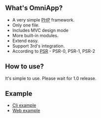 ## What's OmniApp?

- A very simple [PHP](http://www.php.net) framework.
- Only one file.
- Includes MVC design mode
- More built-in modules.
- Extend easy.
- Support 3rd's integration.
- According to [PSR](https://github.com/pmjones/fig-standards) - PSR-0, PSR-1, PSR-2

## How to use?

It's simple to use. Please wait for 1.0 release.

## Example

- [Cli example](https://github.com/hfcorriez/omniapp/blob/master/example/cli)
- [Web example](https://github.com/hfcorriez/omniapp/blob/master/example/bootstrap.php)